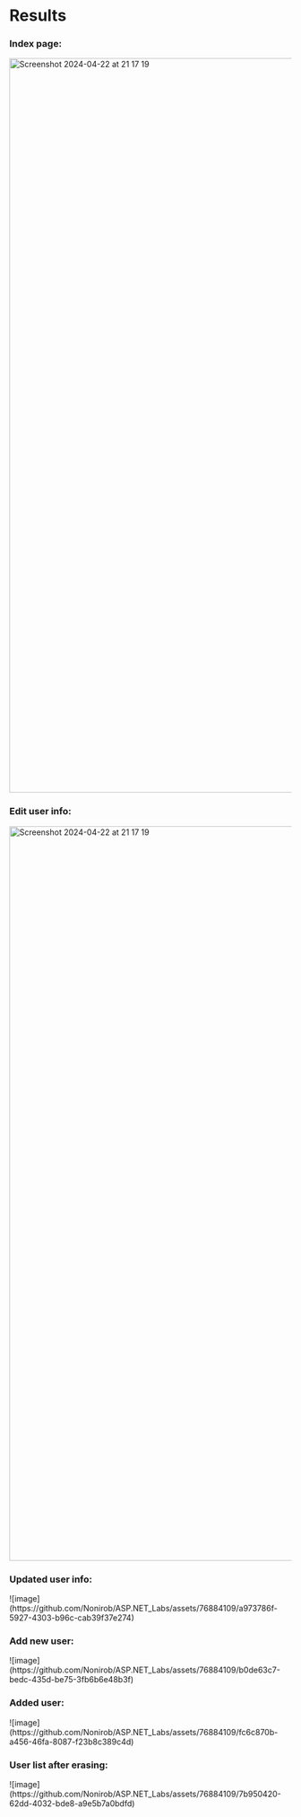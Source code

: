 <h1>Results</h1>

<h3>Index page:</h3>
<img width="1309" alt="Screenshot 2024-04-22 at 21 17 19" src="https://github.com/Nonirob/ASP.NET_Labs/assets/76884109/f5578937-266d-4e24-a408-2686d88a7962">

<h3>Edit user info:</h3>
<img width="1309" alt="Screenshot 2024-04-22 at 21 17 19" src="https://github.com/Nonirob/ASP.NET_Labs/assets/76884109/3c2e4d56-af7b-45ba-be3e-49d09d01ec6e">

<h3>Updated user info:</h3>
![image](https://github.com/Nonirob/ASP.NET_Labs/assets/76884109/a973786f-5927-4303-b96c-cab39f37e274)

<h3>Add new user:</h3>
![image](https://github.com/Nonirob/ASP.NET_Labs/assets/76884109/b0de63c7-bedc-435d-be75-3fb6b6e48b3f)

<h3>Added user:</h3>
![image](https://github.com/Nonirob/ASP.NET_Labs/assets/76884109/fc6c870b-a456-46fa-8087-f23b8c389c4d)

<h3>User list after erasing:</h3>
![image](https://github.com/Nonirob/ASP.NET_Labs/assets/76884109/7b950420-62dd-4032-bde8-a9e5b7a0bdfd)

